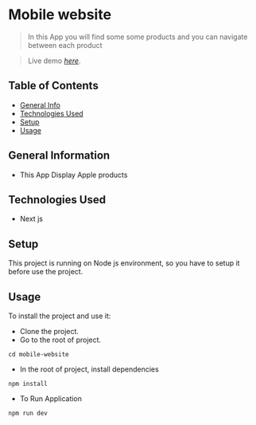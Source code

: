 # Mobile website
> In this App you will find some some products and you can navigate between each product

> Live demo [_here_](https://mobile-website-22dxbf4wk-ahmedadel2020-code.vercel.app).

## Table of Contents
* [General Info](#general-information)
* [Technologies Used](#technologies-used)
* [Setup](#setup)
* [Usage](#usage)


## General Information
- This App Display Apple products

## Technologies Used
- Next js

## Setup
This project is running on Node js environment, so you have to setup it before use the project.


## Usage
To install the project and use it:
- Clone the project.
- Go to the root of project. 
```
cd mobile-website
```
- In the root of project, install dependencies
```
npm install
```
- To Run Application
```
npm run dev
```
